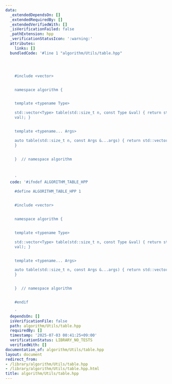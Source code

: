 ```yaml
---
data:
  _extendedDependsOn: []
  _extendedRequiredBy: []
  _extendedVerifiedWith: []
  _isVerificationFailed: false
  _pathExtension: hpp
  _verificationStatusIcon: ':warning:'
  attributes:
    links: []
  bundledCode: '#line 1 "algorithm/Utils/table.hpp"




    #include <vector>


    namespace algorithm {


    template <typename Type>

    std::vector<Type> table(std::size_t n, const Type &val) { return std::vector<Type>(n,
    val); }


    template <typename... Args>

    auto table(std::size_t n, const Args &...args) { return std::vector(n, table(args...));
    }


    }  // namespace algorithm



    '
  code: '#ifndef ALGORITHM_TABLE_HPP

    #define ALGORITHM_TABLE_HPP 1


    #include <vector>


    namespace algorithm {


    template <typename Type>

    std::vector<Type> table(std::size_t n, const Type &val) { return std::vector<Type>(n,
    val); }


    template <typename... Args>

    auto table(std::size_t n, const Args &...args) { return std::vector(n, table(args...));
    }


    }  // namespace algorithm


    #endif

    '
  dependsOn: []
  isVerificationFile: false
  path: algorithm/Utils/table.hpp
  requiredBy: []
  timestamp: '2025-07-03 00:41:25+09:00'
  verificationStatus: LIBRARY_NO_TESTS
  verifiedWith: []
documentation_of: algorithm/Utils/table.hpp
layout: document
redirect_from:
- /library/algorithm/Utils/table.hpp
- /library/algorithm/Utils/table.hpp.html
title: algorithm/Utils/table.hpp
---
```

